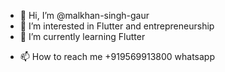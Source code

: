 - 👋 Hi, I’m @malkhan-singh-gaur
- 👀 I’m interested in Flutter and entrepreneurship
- 🌱 I’m currently learning Flutter
<!-- - 💞️ I’m looking to collaborate on businesses -->
- 📫 How to reach me +919569913800 whatsapp

<!---
malkhan-singh-gaur/malkhan-singh-gaur is a ✨ special ✨ repository because its `README.md` (this file) appears on your GitHub profile.
You can click the Preview link to take a look at your changes.
--->
